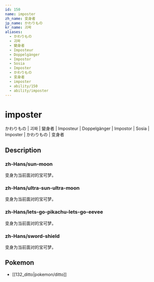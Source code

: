 ```yaml
---
id: 150
name: imposter
zh_name: 变身者
jp_name: かわりもの
kr_name: 괴짜
aliases:
  - かわりもの
  - 괴짜
  - 變身者
  - Imposteur
  - Doppelgänger
  - Impostor
  - Sosia
  - Imposter
  - かわりもの
  - 变身者
  - imposter
  - ability/150
  - ability/imposter
---
```

# imposter

かわりもの | 괴짜 | 變身者 | Imposteur | Doppelgänger | Impostor | Sosia | Imposter | かわりもの | 变身者

## Description

### zh-Hans/sun-moon

变身为当前面对的宝可梦。

### zh-Hans/ultra-sun-ultra-moon

变身为当前面对的宝可梦。

### zh-Hans/lets-go-pikachu-lets-go-eevee

变身为当前面对的宝可梦。

### zh-Hans/sword-shield

变身为当前面对的宝可梦。

## Pokemon

- [[132_ditto|pokemon/ditto]]

